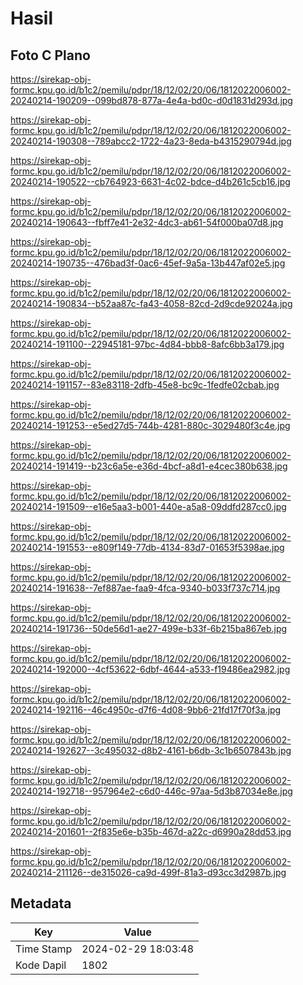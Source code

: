 # Hasil

## Foto C Plano

https://sirekap-obj-formc.kpu.go.id/b1c2/pemilu/pdpr/18/12/02/20/06/1812022006002-20240214-190209--099bd878-877a-4e4a-bd0c-d0d1831d293d.jpg

https://sirekap-obj-formc.kpu.go.id/b1c2/pemilu/pdpr/18/12/02/20/06/1812022006002-20240214-190308--789abcc2-1722-4a23-8eda-b4315290794d.jpg

https://sirekap-obj-formc.kpu.go.id/b1c2/pemilu/pdpr/18/12/02/20/06/1812022006002-20240214-190522--cb764923-6631-4c02-bdce-d4b261c5cb16.jpg

https://sirekap-obj-formc.kpu.go.id/b1c2/pemilu/pdpr/18/12/02/20/06/1812022006002-20240214-190643--fbff7e41-2e32-4dc3-ab61-54f000ba07d8.jpg

https://sirekap-obj-formc.kpu.go.id/b1c2/pemilu/pdpr/18/12/02/20/06/1812022006002-20240214-190735--476bad3f-0ac6-45ef-9a5a-13b447af02e5.jpg

https://sirekap-obj-formc.kpu.go.id/b1c2/pemilu/pdpr/18/12/02/20/06/1812022006002-20240214-190834--b52aa87c-fa43-4058-82cd-2d9cde92024a.jpg

https://sirekap-obj-formc.kpu.go.id/b1c2/pemilu/pdpr/18/12/02/20/06/1812022006002-20240214-191100--22945181-97bc-4d84-bbb8-8afc6bb3a179.jpg

https://sirekap-obj-formc.kpu.go.id/b1c2/pemilu/pdpr/18/12/02/20/06/1812022006002-20240214-191157--83e83118-2dfb-45e8-bc9c-1fedfe02cbab.jpg

https://sirekap-obj-formc.kpu.go.id/b1c2/pemilu/pdpr/18/12/02/20/06/1812022006002-20240214-191253--e5ed27d5-744b-4281-880c-3029480f3c4e.jpg

https://sirekap-obj-formc.kpu.go.id/b1c2/pemilu/pdpr/18/12/02/20/06/1812022006002-20240214-191419--b23c6a5e-e36d-4bcf-a8d1-e4cec380b638.jpg

https://sirekap-obj-formc.kpu.go.id/b1c2/pemilu/pdpr/18/12/02/20/06/1812022006002-20240214-191509--e16e5aa3-b001-440e-a5a8-09ddfd287cc0.jpg

https://sirekap-obj-formc.kpu.go.id/b1c2/pemilu/pdpr/18/12/02/20/06/1812022006002-20240214-191553--e809f149-77db-4134-83d7-01653f5398ae.jpg

https://sirekap-obj-formc.kpu.go.id/b1c2/pemilu/pdpr/18/12/02/20/06/1812022006002-20240214-191638--7ef887ae-faa9-4fca-9340-b033f737c714.jpg

https://sirekap-obj-formc.kpu.go.id/b1c2/pemilu/pdpr/18/12/02/20/06/1812022006002-20240214-191736--50de56d1-ae27-499e-b33f-6b215ba867eb.jpg

https://sirekap-obj-formc.kpu.go.id/b1c2/pemilu/pdpr/18/12/02/20/06/1812022006002-20240214-192000--4cf53622-6dbf-4644-a533-f19486ea2982.jpg

https://sirekap-obj-formc.kpu.go.id/b1c2/pemilu/pdpr/18/12/02/20/06/1812022006002-20240214-192116--46c4950c-d7f6-4d08-9bb6-21fd17f70f3a.jpg

https://sirekap-obj-formc.kpu.go.id/b1c2/pemilu/pdpr/18/12/02/20/06/1812022006002-20240214-192627--3c495032-d8b2-4161-b6db-3c1b6507843b.jpg

https://sirekap-obj-formc.kpu.go.id/b1c2/pemilu/pdpr/18/12/02/20/06/1812022006002-20240214-192718--957964e2-c6d0-446c-97aa-5d3b87034e8e.jpg

https://sirekap-obj-formc.kpu.go.id/b1c2/pemilu/pdpr/18/12/02/20/06/1812022006002-20240214-201601--2f835e6e-b35b-467d-a22c-d6990a28dd53.jpg

https://sirekap-obj-formc.kpu.go.id/b1c2/pemilu/pdpr/18/12/02/20/06/1812022006002-20240214-211126--de315026-ca9d-499f-81a3-d93cc3d2987b.jpg


## Metadata

| Key        | Value               |
| ---------- | ------------------- |
| Time Stamp | 2024-02-29 18:03:48 |
| Kode Dapil | 1802                |



